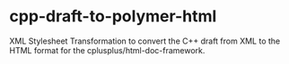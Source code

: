 cpp-draft-to-polymer-html
=========================

XML Stylesheet Transformation to convert the C++ draft from XML to the HTML format for the cplusplus/html-doc-framework.
